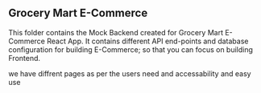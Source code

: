 ## Grocery Mart  E-Commerce 

This folder contains the Mock Backend created for Grocery Mart E-Commerce React App. It contains different API end-points and database configuration for building E-Commerce; so that you can focus on building Frontend.

we have diffrent pages as per the users need and accessability and easy use
